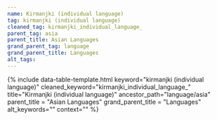```yaml
---
name: Kirmanjki (individual language)
tag: kirmanjki (individual language)
cleaned_tag: kirmanjki_individual_language_
parent_tag: asia
parent_title: Asian Languages
grand_parent_tag: language
grand_parent_title: Languages
alt_tags: 
---
```


{% include data-table-template.html 
  keyword="kirmanjki (individual language)" 
  cleaned_keyword="kirmanjki_individual_language_" 
  title="Kirmanjki (individual language)"
  ancestor_path="language/asia" 
  parent_title = "Asian Languages"
  grand_parent_title = "Languages"
  alt_keywords=""
  context=""
%}

